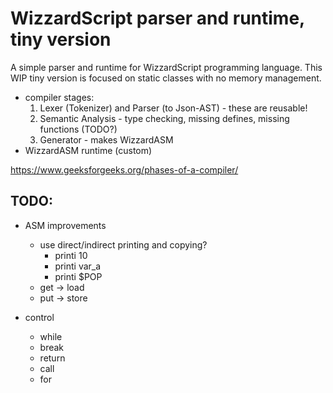 WizzardScript parser and runtime, tiny version
==============================================

A simple parser and runtime for WizzardScript programming language.
This WIP tiny version is focused on static classes with no memory management.

- compiler stages:
	1. Lexer (Tokenizer) and Parser (to Json-AST) - these are reusable!
	2. Semantic Analysis - type checking, missing defines, missing functions (TODO?)
	3. Generator - makes WizzardASM
- WizzardASM runtime (custom)

https://www.geeksforgeeks.org/phases-of-a-compiler/


## TODO:
- ASM improvements
	- use direct/indirect printing and copying?
		- printi 10
		- printi var_a
		- printi $POP
	- get -> load
	- put -> store

- control
	- while
	- break
	- return
	- call
	- for
